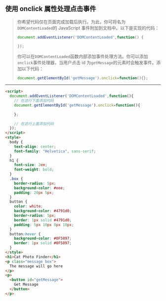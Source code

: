 ## 使用 onclick 属性处理点击事件

> 你希望代码仅在页面完成加载后执行。为此，你可将名为`DOMContentLoaded`的 JavaScript 事件附加到文档中。以下是实现的代码：
>
> ```js
> document.addEventListener('DOMContentLoaded',function() {
> 
> });
> ```
>
> 你可以在`DOMContentLoaded`函数内部添加事件处理方法。你可以添加`onclick`事件处理器，当用户点击 id 为`getMessage`的元素时会触发事件。添加以下代码：
>
> ```js
> document.getElementById('getMessage').onclick=function(){};
> ```

---

```html
<script>
  document.addEventListener('DOMContentLoaded',function(){
    // 在这行下面添加代码
    document.getElementById('getMessage').onclick=function(){
      
    };
    
    // 在这行上面添加代码
  });
</script>
<style>
  body {
    text-align: center;
    font-family: "Helvetica", sans-serif;
  }
  h1 {
    font-size: 2em;
    font-weight: bold;
  }
  .box {
    border-radius: 5px;
    background-color: #eee;
    padding: 20px 5px;
  }
  button {
    color: white;
    background-color: #4791d0;
    border-radius: 5px;
    border: 1px solid #4791d0;
    padding: 5px 10px 8px 10px;
  }
  button:hover {
    background-color: #0F5897;
    border: 1px solid #0F5897;
  }
</style>
<h1>Cat Photo Finder</h1> 
<p class="message box">
  The message will go here
</p>
<p>
  <button id="getMessage">
    Get Message
  </button>
</p>
```

